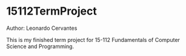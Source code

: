 # 15112TermProject

Author: Leonardo Cervantes

This is my finished term project for 15-112 Fundamentals of Computer Science and Programming.
